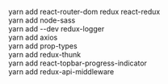 yarn add react-router-dom redux react-redux<br>
yarn add node-sass<br>
yarn add --dev redux-logger<br>
yarn add axios<br>
yarn add prop-types<br>
yarn add redux-thunk<br>
yarn add react-topbar-progress-indicator<br>
yarn add redux-api-middleware<br>
